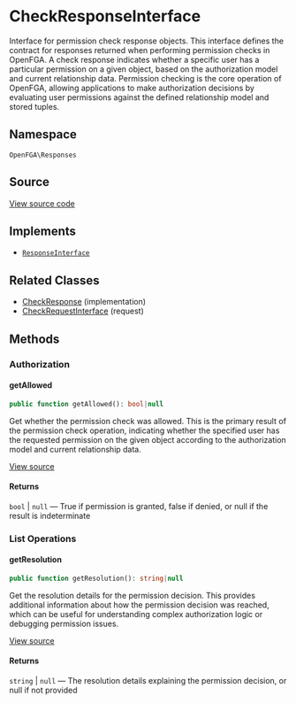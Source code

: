 # CheckResponseInterface

Interface for permission check response objects. This interface defines the contract for responses returned when performing permission checks in OpenFGA. A check response indicates whether a specific user has a particular permission on a given object, based on the authorization model and current relationship data. Permission checking is the core operation of OpenFGA, allowing applications to make authorization decisions by evaluating user permissions against the defined relationship model and stored tuples.

## Namespace

`OpenFGA\Responses`

## Source

[View source code](https://github.com/evansims/openfga-php/blob/main/src/Responses/CheckResponseInterface.php)

## Implements

* [`ResponseInterface`](ResponseInterface.md)

## Related Classes

* [CheckResponse](Responses/CheckResponse.md) (implementation)
* [CheckRequestInterface](Requests/CheckRequestInterface.md) (request)

## Methods

### Authorization

#### getAllowed

```php
public function getAllowed(): bool|null

```

Get whether the permission check was allowed. This is the primary result of the permission check operation, indicating whether the specified user has the requested permission on the given object according to the authorization model and current relationship data.

[View source](https://github.com/evansims/openfga-php/blob/main/src/Responses/CheckResponseInterface.php#L43)

#### Returns

`bool` &#124; `null` — True if permission is granted, false if denied, or null if the result is indeterminate

### List Operations

#### getResolution

```php
public function getResolution(): string|null

```

Get the resolution details for the permission decision. This provides additional information about how the permission decision was reached, which can be useful for understanding complex authorization logic or debugging permission issues.

[View source](https://github.com/evansims/openfga-php/blob/main/src/Responses/CheckResponseInterface.php#L54)

#### Returns

`string` &#124; `null` — The resolution details explaining the permission decision, or null if not provided
